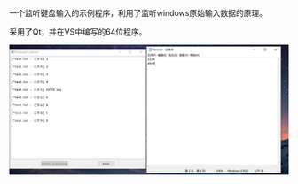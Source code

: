 一个监听键盘输入的示例程序，利用了监听windows原始输入数据的原理。

采用了Qt，并在VS中编写的64位程序。

![示例图](https://github.com/lfishRhungry/KeyboardListener/blob/master/Screen%20Shot%202019-10-06%20at%2011.13.59%20PM.png)

